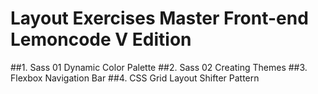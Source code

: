 # Layout Exercises Master Front-end Lemoncode V Edition 

##1. Sass 01
Dynamic Color Palette
##2. Sass 02
Creating Themes
##3. Flexbox
Navigation Bar
##4. CSS Grid
Layout Shifter Pattern